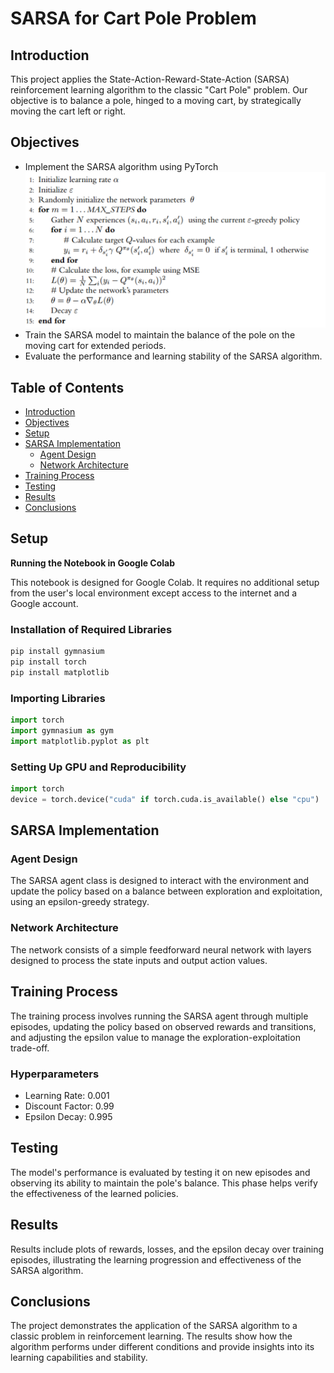 # SARSA for Cart Pole Problem

## Introduction

This project applies the State-Action-Reward-State-Action (SARSA) reinforcement learning algorithm to the classic "Cart Pole" problem. Our objective is to balance a pole, hinged to a moving cart, by strategically moving the cart left or right.


## Objectives

- Implement the SARSA algorithm using PyTorch
![SARSA_algorithm](assets/SARSA.png)
- Train the SARSA model to maintain the balance of the pole on the moving cart for extended periods.
- Evaluate the performance and learning stability of the SARSA algorithm.

## Table of Contents

- [Introduction](#introduction)
- [Objectives](#objectives)
- [Setup](#setup)
- [SARSA Implementation](#sarsa-implementation)
  - [Agent Design](#agent-design)
  - [Network Architecture](#network-architecture)
- [Training Process](#training-process)
- [Testing](#testing)
- [Results](#results)
- [Conclusions](#conclusions)

## Setup

**Running the Notebook in Google Colab**

This notebook is designed for Google Colab. It requires no additional setup from the user's local environment except access to the internet and a Google account.

### Installation of Required Libraries

```bash
pip install gymnasium
pip install torch
pip install matplotlib
```

### Importing Libraries

```python
import torch
import gymnasium as gym
import matplotlib.pyplot as plt
```

### Setting Up GPU and Reproducibility

```python
import torch
device = torch.device("cuda" if torch.cuda.is_available() else "cpu")
```

## SARSA Implementation

### Agent Design

The SARSA agent class is designed to interact with the environment and update the policy based on a balance between exploration and exploitation, using an epsilon-greedy strategy.

### Network Architecture

The network consists of a simple feedforward neural network with layers designed to process the state inputs and output action values.

## Training Process

The training process involves running the SARSA agent through multiple episodes, updating the policy based on observed rewards and transitions, and adjusting the epsilon value to manage the exploration-exploitation trade-off.

### Hyperparameters

- Learning Rate: 0.001
- Discount Factor: 0.99
- Epsilon Decay: 0.995

## Testing

The model's performance is evaluated by testing it on new episodes and observing its ability to maintain the pole's balance. This phase helps verify the effectiveness of the learned policies.

## Results

Results include plots of rewards, losses, and the epsilon decay over training episodes, illustrating the learning progression and effectiveness of the SARSA algorithm.

## Conclusions

The project demonstrates the application of the SARSA algorithm to a classic problem in reinforcement learning. The results show how the algorithm performs under different conditions and provide insights into its learning capabilities and stability.
